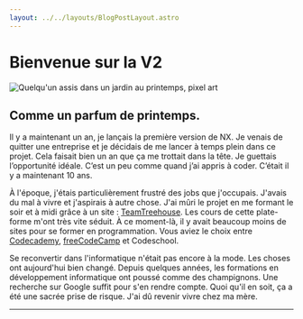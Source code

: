 ```yaml
---
layout: ../../layouts/BlogPostLayout.astro
---
```


# Bienvenue sur la V2

![Quelqu'un assis dans un jardin au printemps, pixel art](/jardin-printemps.webp)


## Comme un parfum de printemps.

Il y a maintenant un an, je lançais la première version de NX. Je venais de quitter une entreprise et je décidais de me lancer à temps plein dans
ce projet. Cela faisait bien un an que ça me trottait dans la tête. Je
guettais l’opportunité idéale. C’est un peu comme quand j’ai appris à
coder. C’était il y a maintenant 10 ans.


À l'époque, j'étais particulièrement frustré des jobs que j'occupais.
J'avais du mal à vivre et j'aspirais à autre chose. J'ai mûri le projet
en me formant le soir et à midi grâce à un site : <a href="https://teamtreehouse.com/" target="_blank">TeamTreehouse</a>. Les cours de cette plate-forme m'ont très vite séduit. À ce moment-là, il y avait beaucoup moins de sites pour se former en programmation. Vous aviez le choix entre <a href="https://www.codecademy.com/" target="_blank">Codecademy</a>, <a href="https://www.freecodecamp.org/" target="_blank">freeCodeCamp</a> et Codeschool.


Se reconvertir dans l'informatique n'était pas encore à la mode. Les
choses ont aujourd'hui bien changé. Depuis quelques années, les
formations en développement informatique ont poussé comme des
champignons. Une recherche sur Google suffit pour s'en rendre compte.
Quoi qu'il en soit, ça a été une sacrée prise de risque. J'ai dû revenir
vivre chez ma mère.


---



